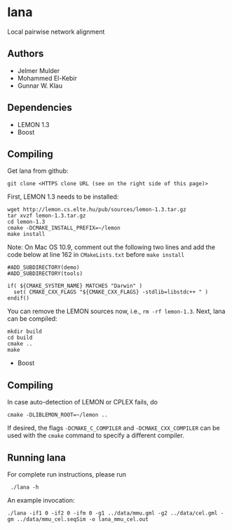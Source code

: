 lana
=======

Local pairwise network alignment

Authors
-------
* Jelmer Mulder
* Mohammed El-Kebir
* Gunnar W. Klau

Dependencies
------------

* LEMON 1.3
* Boost

Compiling
---------

Get lana from github:

    git clone <HTTPS clone URL (see on the right side of this page)>


First, LEMON 1.3 needs to be installed:

    wget http://lemon.cs.elte.hu/pub/sources/lemon-1.3.tar.gz
    tar xvzf lemon-1.3.tar.gz
    cd lemon-1.3
    cmake -DCMAKE_INSTALL_PREFIX=~/lemon
    make install

Note: On Mac OS 10.9, comment out the following two lines and add the code below at line 162 in `CMakeLists.txt` before `make install`


    #ADD_SUBDIRECTORY(demo)
    #ADD_SUBDIRECTORY(tools)

    if( ${CMAKE_SYSTEM_NAME} MATCHES "Darwin" )
      set( CMAKE_CXX_FLAGS "${CMAKE_CXX_FLAGS} -stdlib=libstdc++ " )
    endif()

You can remove the LEMON sources now, i.e., `rm -rf lemon-1.3`. Next, lana can be compiled:

    mkdir build
    cd build
    cmake ..
    make

* Boost

Compiling
------------




In case auto-detection of LEMON or CPLEX fails, do

    cmake -DLIBLEMON_ROOT=~/lemon ..

If desired, the flags `-DCMAKE_C_COMPILER` and `-DCMAKE_CXX_COMPILER` can be used with the `cmake` command to specify a different compiler.

Running lana
---------------

For complete run instructions, please run

	 ./lana -h

An example invocation:

    ./lana -if1 0 -if2 0 -ifm 0 -g1 ../data/mmu.gml -g2 ../data/cel.gml -gm ../data/mmu_cel.seqSim -o lana_mmu_cel.out
